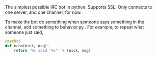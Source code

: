 The simplest possible IRC bot in python. Supports SSL! Only connects
to one server, and one channel, for now.

To make the bot do something when someone says something in the
channel, add something to behavior.py . For example, to repeat what
someone just said,

```python
@method
def echo(nick, msg):
    return '%s said "%s"' % (nick, msg)
```